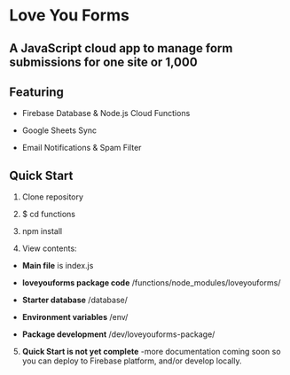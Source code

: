# Love You Forms

## A JavaScript cloud app to manage form submissions for one site or 1,000

## Featuring

* Firebase Database & Node.js Cloud Functions

* Google Sheets Sync

* Email Notifications & Spam Filter

## Quick Start

1. Clone repository

2. $ cd functions

3. npm install

4. View contents:

* **Main file** is index.js

* **loveyouforms package code** /functions/node_modules/loveyouforms/

* **Starter database** /database/

* **Environment variables** /env/

* **Package development** /dev/loveyouforms-package/

5. **Quick Start is not yet complete** -more documentation coming soon so you can deploy to Firebase platform, and/or develop locally.